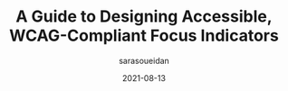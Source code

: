 ---
author: sarasoueidan
date: 2021-08-13
tags:
  - accessibility
  - wcag
target_url: https://www.sarasoueidan.com/blog/focus-indicators/
title: A Guide to Designing Accessible, WCAG-Compliant Focus Indicators
---